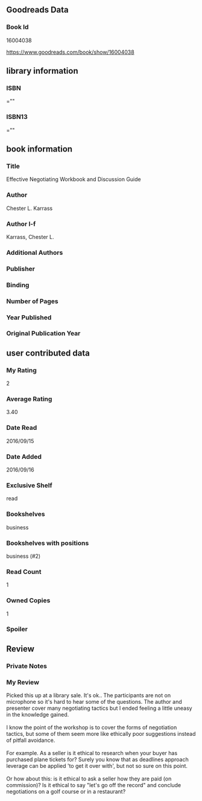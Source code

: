 <!-- This template shows how to bulk convert all columns of data into one markdown file -->
<!-- caveat: KeyError if there's a mismatch. Empty values output nothing -->

## Goodreads Data

### Book Id 

16004038

https://www.goodreads.com/book/show/16004038

## library information

### ISBN 
=""

### ISBN13 
=""

## book information

### Title
Effective Negotiating Workbook and Discussion Guide

### Author 
Chester L. Karrass

### Author l-f 
Karrass, Chester L.

### Additional Authors


### Publisher 


### Binding


### Number of Pages


### Year Published


### Original Publication Year 


## user contributed data

### My Rating
2

### Average Rating
3.40

### Date Read
2016/09/15

### Date Added
2016/09/16

### Exclusive Shelf
read

### Bookshelves
business

### Bookshelves with positions
business (#2)

### Read Count
1

### Owned Copies
1

### Spoiler 


## Review

### Private Notes


### My Review
Picked this up at a library sale. It's ok.. The participants are not on microphone so it's hard to hear some of the questions. The author and presenter cover many negotiating tactics but I ended feeling a little uneasy in the knowledge gained.<br/><br/>I know the point of the workshop is to cover the forms of negotiation tactics, but some of them seem more like ethically poor suggestions instead of pitfall avoidance.<br/><br/>For example. As a seller is it ethical to research when your buyer has purchased plane tickets for? Surely you know that as deadlines approach leverage can be applied 'to get it over with', but not so sure on this point.<br/><br/>Or how about this: is it ethical to ask a seller how they are paid (on commission)? Is it ethical to say "let's go off the record" and conclude negotiations on a golf course or in a restaurant?